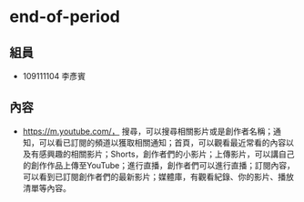 # end-of-period

## 組員

- 109111104 李彥賓

## 內容

- https://m.youtube.com/，
搜尋，可以搜尋相關影片或是創作者名稱；通知，可以看已訂閱的頻道以獲取相關通知；首頁，可以觀看最近常看的內容以及有感興趣的相關影片；Shorts，創作者們的小影片；上傳影片，可以講自己的創作作品上傳至YouTube；進行直播，創作者們可以進行直播；訂閱內容，可以看到已訂閱創作者們的最新影片；媒體庫，有觀看紀錄、你的影片、播放清單等內容。

